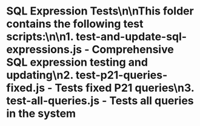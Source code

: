 # SQL Expression Tests\n\nThis folder contains the following test scripts:\n\n1. test-and-update-sql-expressions.js - Comprehensive SQL expression testing and updating\n2. test-p21-queries-fixed.js - Tests fixed P21 queries\n3. test-all-queries.js - Tests all queries in the system
